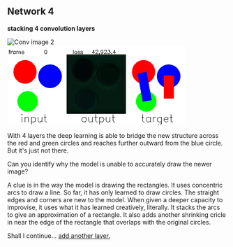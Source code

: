 
## Network 4
**stacking 4 convolution layers**


![Conv image 2](/Network_04/conv4c_01.gif "convolution layer mural evolution with bias and activation")
![Output image 2](/Network_04/output4c.gif "output image with bias and activation")

With 4 layers the deep learning is able to bridge the new structure across the red and green circles and reaches further outward from the blue circle. But it's just not there. 

Can you identify why the model is unable to accurately draw the newer image? 

A clue is in the way the model is drawing the rectangles. It uses concentric arcs to draw a line. So far, it has only learned to draw circles. The straight edges and corners are new to the model. When given a deeper capacity to improvise, it uses what it has learned creatively, literally. It stacks the arcs to give an approximation of a rectangle. It also adds another shrinking cricle in near the edge of the rectangle that overlaps with the original circles. 

Shall I continue... [add another layer.](./page5.md)
